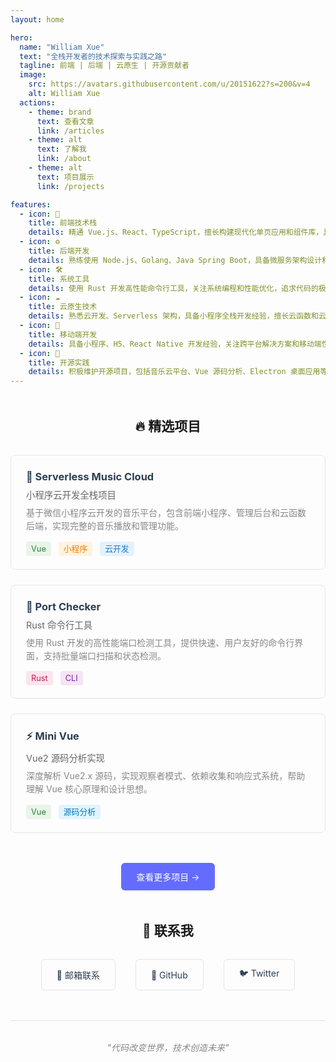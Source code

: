 ```yaml
---
layout: home

hero:
  name: "William Xue"
  text: "全栈开发者的技术探索与实践之路"
  tagline: 前端 | 后端 | 云原生 | 开源贡献者
  image:
    src: https://avatars.githubusercontent.com/u/20151622?s=200&v=4
    alt: William Xue
  actions:
    - theme: brand
      text: 查看文章
      link: /articles
    - theme: alt
      text: 了解我
      link: /about
    - theme: alt
      text: 项目展示
      link: /projects

features:
  - icon: 🚀
    title: 前端技术栈
    details: 精通 Vue.js、React、TypeScript，擅长构建现代化单页应用和组件库，具备丰富的前端工程化经验。
  - icon: ⚙️
    title: 后端开发
    details: 熟练使用 Node.js、Golang、Java Spring Boot，具备微服务架构设计和 RESTful API 开发经验。
  - icon: 🛠️
    title: 系统工具
    details: 使用 Rust 开发高性能命令行工具，关注系统编程和性能优化，追求代码的极致效率。
  - icon: ☁️
    title: 云原生技术
    details: 熟悉云开发、Serverless 架构，具备小程序全栈开发经验，擅长云函数和云数据库应用。
  - icon: 📱
    title: 移动端开发
    details: 具备小程序、H5、React Native 开发经验，关注跨平台解决方案和移动端性能优化。
  - icon: 🌟
    title: 开源实践
    details: 积极维护开源项目，包括音乐云平台、Vue 源码分析、Electron 桌面应用等多个领域。
---
```


<div style="text-align: center; margin: 3rem 0;">
  <h2 style="margin-bottom: 1rem;">🔥 精选项目</h2>
  <div style="display: grid; grid-template-columns: repeat(auto-fit, minmax(320px, 1fr)); gap: 1.5rem; margin: 2rem 0;">
    <div style="border: 1px solid #e1e5e9; border-radius: 8px; padding: 1.5rem; text-align: left;">
      <h3 style="margin: 0 0 0.5rem 0; color: #2c3e50;">
        <a href="https://github.com/william-xue/serverless_music_cloud" style="text-decoration: none; color: inherit;">🎵 Serverless Music Cloud</a>
      </h3>
      <p style="color: #666; margin: 0.5rem 0; font-size: 0.9rem;">小程序云开发全栈项目</p>
      <p style="color: #888; margin: 0; line-height: 1.5;">基于微信小程序云开发的音乐平台，包含前端小程序、管理后台和云函数后端，实现完整的音乐播放和管理功能。</p>
      <div style="margin-top: 1rem;">
        <span style="background: #e8f5e8; color: #2e7d32; padding: 0.25rem 0.5rem; border-radius: 4px; font-size: 0.8rem; margin-right: 0.5rem;">Vue</span>
        <span style="background: #fff3e0; color: #f57c00; padding: 0.25rem 0.5rem; border-radius: 4px; font-size: 0.8rem; margin-right: 0.5rem;">小程序</span>
        <span style="background: #e3f2fd; color: #1976d2; padding: 0.25rem 0.5rem; border-radius: 4px; font-size: 0.8rem; margin-right: 0.5rem;">云开发</span>
      </div>
    </div>
    <div style="border: 1px solid #e1e5e9; border-radius: 8px; padding: 1.5rem; text-align: left;">
      <h3 style="margin: 0 0 0.5rem 0; color: #2c3e50;">
        <a href="https://github.com/william-xue/port-checker" style="text-decoration: none; color: inherit;">🔧 Port Checker</a>
      </h3>
      <p style="color: #666; margin: 0.5rem 0; font-size: 0.9rem;">Rust 命令行工具</p>
      <p style="color: #888; margin: 0; line-height: 1.5;">使用 Rust 开发的高性能端口检测工具，提供快速、用户友好的命令行界面，支持批量端口扫描和状态检测。</p>
      <div style="margin-top: 1rem;">
        <span style="background: #fce4ec; color: #c2185b; padding: 0.25rem 0.5rem; border-radius: 4px; font-size: 0.8rem; margin-right: 0.5rem;">Rust</span>
        <span style="background: #f3e5f5; color: #7b1fa2; padding: 0.25rem 0.5rem; border-radius: 4px; font-size: 0.8rem; margin-right: 0.5rem;">CLI</span>
      </div>
    </div>
    <div style="border: 1px solid #e1e5e9; border-radius: 8px; padding: 1.5rem; text-align: left;">
      <h3 style="margin: 0 0 0.5rem 0; color: #2c3e50;">
        <a href="https://github.com/william-xue/miniVue" style="text-decoration: none; color: inherit;">⚡ Mini Vue</a>
      </h3>
      <p style="color: #666; margin: 0.5rem 0; font-size: 0.9rem;">Vue2 源码分析实现</p>
      <p style="color: #888; margin: 0; line-height: 1.5;">深度解析 Vue2.x 源码，实现观察者模式、依赖收集和响应式系统，帮助理解 Vue 核心原理和设计思想。</p>
      <div style="margin-top: 1rem;">
        <span style="background: #e8f5e8; color: #2e7d32; padding: 0.25rem 0.5rem; border-radius: 4px; font-size: 0.8rem; margin-right: 0.5rem;">Vue</span>
        <span style="background: #e1f5fe; color: #0277bd; padding: 0.25rem 0.5rem; border-radius: 4px; font-size: 0.8rem; margin-right: 0.5rem;">源码分析</span>
      </div>
    </div>
  </div>
  <a href="/projects" style="display: inline-block; padding: 0.75rem 1.5rem; background: #646cff; color: white; text-decoration: none; border-radius: 6px; margin-top: 1rem;">查看更多项目 →</a>
</div>


<div style="text-align: center; margin: 3rem 0;">
  <h2 style="margin-bottom: 2rem;">🤝 联系我</h2>
  <div style="display: flex; justify-content: center; gap: 2rem; flex-wrap: wrap;">
    <a href="mailto:xueyuan99999@gmail.com" style="display: flex; align-items: center; gap: 0.5rem; padding: 0.75rem 1.5rem; border: 1px solid #e1e5e9; border-radius: 6px; text-decoration: none; color: #2c3e50; transition: all 0.3s;">
      📧 邮箱联系
    </a>
    <a href="https://github.com/william-xue" style="display: flex; align-items: center; gap: 0.5rem; padding: 0.75rem 1.5rem; border: 1px solid #e1e5e9; border-radius: 6px; text-decoration: none; color: #2c3e50; transition: all 0.3s;">
      🐙 GitHub
    </a>
    <a href="https://x.com/99999_yuan" style="display: flex; align-items: center; gap: 0.5rem; padding: 0.75rem 1.5rem; border: 1px solid #e1e5e9; border-radius: 6px; text-decoration: none; color: #2c3e50; transition: all 0.3s;">
      🐦 Twitter
    </a>
  </div>
</div>

<div style="text-align: center; margin: 3rem 0; padding: 2rem; border-top: 1px solid #e1e5e9;">
  <p style="color: #888; margin: 0; font-style: italic;">"代码改变世界，技术创造未来"</p>
</div>

